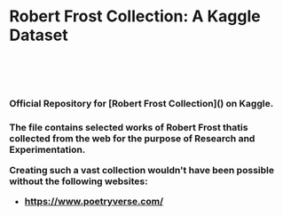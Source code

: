 <h1>Robert Frost Collection: A Kaggle Dataset<h1>
<br>

<h3>Official Repository for [Robert Frost Collection]() on Kaggle.<h3>
  
The file contains selected works of Robert Frost thatis collected from the web for the purpose of Research and Experimentation.

Creating such a vast collection wouldn't have been possible without the following websites:
* https://www.poetryverse.com/
